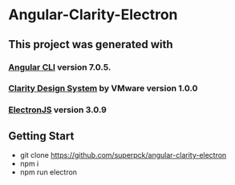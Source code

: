 # Angular-Clarity-Electron

## This project was generated with
### [Angular CLI](https://github.com/angular/angular-cli) version 7.0.5. 
### [Clarity Design System](https://vmware.github.io/clarity) by VMware version 1.0.0
### [ElectronJS](https://github.com/electron/electron) version 3.0.9

## Getting Start
* git clone https://github.com/superpck/angular-clarity-electron
* npm i
* npm run electron
